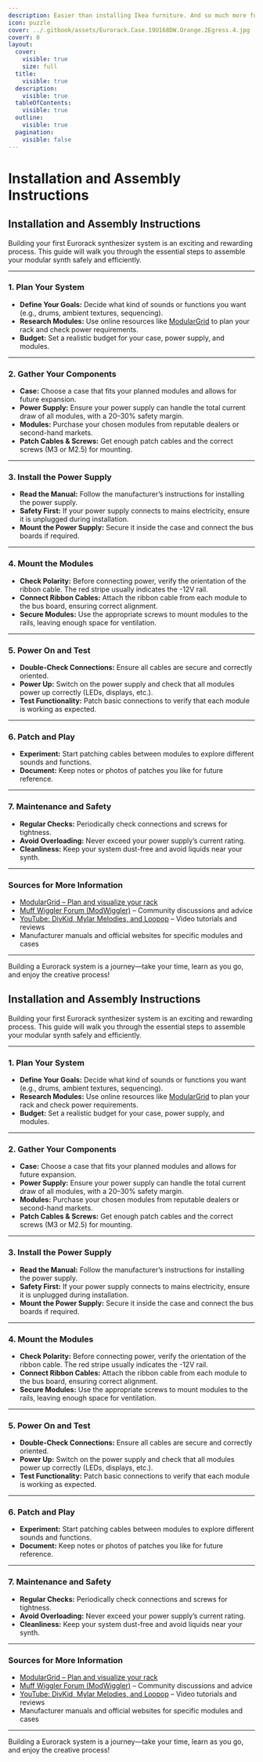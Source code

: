 ```yaml
---
description: Easier than installing Ikea furniture. And so much more fun!
icon: puzzle
cover: ../.gitbook/assets/Eurorack.Case.19U168DW.Orange.2Egress.4.jpg
coverY: 0
layout:
  cover:
    visible: true
    size: full
  title:
    visible: true
  description:
    visible: true
  tableOfContents:
    visible: true
  outline:
    visible: true
  pagination:
    visible: false
---
```


# Installation and Assembly Instructions

## Installation and Assembly Instructions

Building your first Eurorack synthesizer system is an exciting and rewarding process. This guide will walk you through the essential steps to assemble your modular synth safely and efficiently.

***

### 1. Plan Your System

* **Define Your Goals:** Decide what kind of sounds or functions you want (e.g., drums, ambient textures, sequencing).
* **Research Modules:** Use online resources like [ModularGrid](https://www.modulargrid.net/) to plan your rack and check power requirements.
* **Budget:** Set a realistic budget for your case, power supply, and modules.

***

### 2. Gather Your Components

* **Case:** Choose a case that fits your planned modules and allows for future expansion.
* **Power Supply:** Ensure your power supply can handle the total current draw of all modules, with a 20–30% safety margin.
* **Modules:** Purchase your chosen modules from reputable dealers or second-hand markets.
* **Patch Cables & Screws:** Get enough patch cables and the correct screws (M3 or M2.5) for mounting.

***

### 3. Install the Power Supply

* **Read the Manual:** Follow the manufacturer’s instructions for installing the power supply.
* **Safety First:** If your power supply connects to mains electricity, ensure it is unplugged during installation.
* **Mount the Power Supply:** Secure it inside the case and connect the bus boards if required.

***

### 4. Mount the Modules

* **Check Polarity:** Before connecting power, verify the orientation of the ribbon cable. The red stripe usually indicates the -12V rail.
* **Connect Ribbon Cables:** Attach the ribbon cable from each module to the bus board, ensuring correct alignment.
* **Secure Modules:** Use the appropriate screws to mount modules to the rails, leaving enough space for ventilation.

***

### 5. Power On and Test

* **Double-Check Connections:** Ensure all cables are secure and correctly oriented.
* **Power Up:** Switch on the power supply and check that all modules power up correctly (LEDs, displays, etc.).
* **Test Functionality:** Patch basic connections to verify that each module is working as expected.

***

### 6. Patch and Play

* **Experiment:** Start patching cables between modules to explore different sounds and functions.
* **Document:** Keep notes or photos of patches you like for future reference.

***

### 7. Maintenance and Safety

* **Regular Checks:** Periodically check connections and screws for tightness.
* **Avoid Overloading:** Never exceed your power supply’s current rating.
* **Cleanliness:** Keep your system dust-free and avoid liquids near your synth.

***

### Sources for More Information

* [ModularGrid – Plan and visualize your rack](https://www.modulargrid.net/)
* [Muff Wiggler Forum (ModWiggler)](https://www.modwiggler.com/) – Community discussions and advice
* [YouTube: DivKid, Mylar Melodies, and Loopop](https://www.youtube.com/) – Video tutorials and reviews
* Manufacturer manuals and official websites for specific modules and cases

***

Building a Eurorack system is a journey—take your time, learn as you go, and enjoy the creative process!

## Installation and Assembly Instructions

Building your first Eurorack synthesizer system is an exciting and rewarding process. This guide will walk you through the essential steps to assemble your modular synth safely and efficiently.

***

### 1. Plan Your System

* **Define Your Goals:** Decide what kind of sounds or functions you want (e.g., drums, ambient textures, sequencing).
* **Research Modules:** Use online resources like [ModularGrid](https://www.modulargrid.net/) to plan your rack and check power requirements.
* **Budget:** Set a realistic budget for your case, power supply, and modules.

***

### 2. Gather Your Components

* **Case:** Choose a case that fits your planned modules and allows for future expansion.
* **Power Supply:** Ensure your power supply can handle the total current draw of all modules, with a 20–30% safety margin.
* **Modules:** Purchase your chosen modules from reputable dealers or second-hand markets.
* **Patch Cables & Screws:** Get enough patch cables and the correct screws (M3 or M2.5) for mounting.

***

### 3. Install the Power Supply

* **Read the Manual:** Follow the manufacturer’s instructions for installing the power supply.
* **Safety First:** If your power supply connects to mains electricity, ensure it is unplugged during installation.
* **Mount the Power Supply:** Secure it inside the case and connect the bus boards if required.

***

### 4. Mount the Modules

* **Check Polarity:** Before connecting power, verify the orientation of the ribbon cable. The red stripe usually indicates the -12V rail.
* **Connect Ribbon Cables:** Attach the ribbon cable from each module to the bus board, ensuring correct alignment.
* **Secure Modules:** Use the appropriate screws to mount modules to the rails, leaving enough space for ventilation.

***

### 5. Power On and Test

* **Double-Check Connections:** Ensure all cables are secure and correctly oriented.
* **Power Up:** Switch on the power supply and check that all modules power up correctly (LEDs, displays, etc.).
* **Test Functionality:** Patch basic connections to verify that each module is working as expected.

***

### 6. Patch and Play

* **Experiment:** Start patching cables between modules to explore different sounds and functions.
* **Document:** Keep notes or photos of patches you like for future reference.

***

### 7. Maintenance and Safety

* **Regular Checks:** Periodically check connections and screws for tightness.
* **Avoid Overloading:** Never exceed your power supply’s current rating.
* **Cleanliness:** Keep your system dust-free and avoid liquids near your synth.

***

### Sources for More Information

* [ModularGrid – Plan and visualize your rack](https://www.modulargrid.net/)
* [Muff Wiggler Forum (ModWiggler)](https://www.modwiggler.com/) – Community discussions and advice
* [YouTube: DivKid, Mylar Melodies, and Loopop](https://www.youtube.com/) – Video tutorials and reviews
* Manufacturer manuals and official websites for specific modules and cases

***

Building a Eurorack system is a journey—take your time, learn as you go, and enjoy the creative process!
